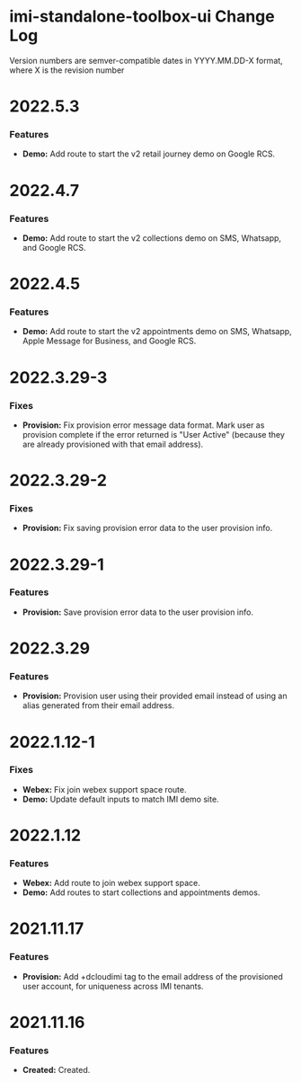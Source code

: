 # imi-standalone-toolbox-ui Change Log

Version numbers are semver-compatible dates in YYYY.MM.DD-X format,
where X is the revision number


# 2022.5.3

### Features
* **Demo:** Add route to start the v2 retail journey demo on Google RCS.


# 2022.4.7

### Features
* **Demo:** Add route to start the v2 collections demo on SMS, Whatsapp, and
Google RCS.


# 2022.4.5

### Features
* **Demo:** Add route to start the v2 appointments demo on SMS, Whatsapp,
Apple Message for Business, and Google RCS.


# 2022.3.29-3

### Fixes
* **Provision:** Fix provision error message data format. Mark user as provision
complete if the error returned is "User Active" (because they are already
provisioned with that email address).


# 2022.3.29-2

### Fixes
* **Provision:** Fix saving provision error data to the user provision info.


# 2022.3.29-1

### Features
* **Provision:** Save provision error data to the user provision info.


# 2022.3.29

### Features
* **Provision:** Provision user using their provided email instead of using
an alias generated from their email address.


# 2022.1.12-1

### Fixes
* **Webex:** Fix join webex support space route.
* **Demo:** Update default inputs to match IMI demo site.


# 2022.1.12

### Features
* **Webex:** Add route to join webex support space.
* **Demo:** Add routes to start collections and appointments demos.


# 2021.11.17

### Features
* **Provision:** Add +dcloudimi tag to the email address of the provisioned user
account, for uniqueness across IMI tenants.


# 2021.11.16

### Features
* **Created:** Created.
